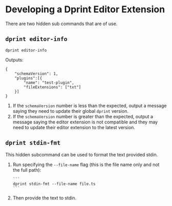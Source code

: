 # Developing a Dprint Editor Extension

There are two hidden sub commands that are of use.

## `dprint editor-info`

```
dprint editor-info
```

Outputs:

```
{
    "schemaVersion": 1,
    "plugins":[{
        "name": "test-plugin",
        "fileExtensions": ["txt"]
    }]
}
```

1. If the `schemaVersion` number is less than the expected, output a message saying they need to update their global `dprint` version.
2. If the `schemaVersion` number is greater than the expected, output a message saying the editor extension is not compatible and they may need to update their editor extension to the latest version.

## `dprint stdin-fmt`

This hidden subcommand can be used to format the text provided stdin.

1. Run specifying the `--file-name` flag (this is the file name only and not the full path):

       ```
       dprint stdin-fmt --file-name file.ts
       ```
2. Then provide the text to stdin.
